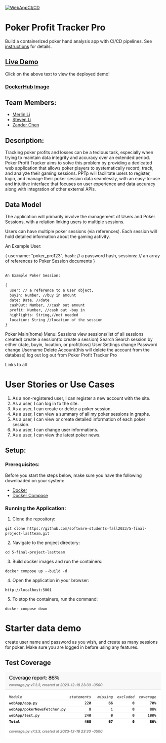 [![WebAppCI/CD](https://github.com/software-students-fall2023/5-final-project-lastteam/actions/workflows/web-app.yml/badge.svg?branch=main)](https://github.com/software-students-fall2023/5-final-project-lastteam/actions/workflows/web-app.yml)

# Poker Profit Tracker Pro

Build a containerized poker hand analysis app with CI/CD pipelines. See [instructions](./instructions.md) for details.

## [Live Demo](http://159.203.68.77:5001/)

Click on the above text to view the deployed demo!

### [DockerHub Image](https://hub.docker.com/repository/docker/wwxihan/pocker-app/general)

## Team Members:

- [Merlin Li](https://github.com/wwxihan2)
- [Steven Li](https://github.com/stevenkhl446)
- [Zander Chen](https://github.com/ccczy-czy)

## Description:

Tracking poker profits and losses can be a tedious task, especially when trying to maintain data integrity and accuracy over an extended period. Poker Profit Tracker aims to solve this problem by providing a dedicated web application that allows poker players to systematically record, track, and analyze their gaming sessions. PPTp will facilitate users to register, login, and manage their poker session data seamlessly, with an easy-to-use and intuitive interface that focuses on user experience and data accuracy along with integration of other external APIs.

## Data Model

The application will primarily involve the management of Users and Poker Sessions, with a relation linking users to multiple sessions.

Users can have multiple poker sessions (via references).
Each session will hold detailed information about the gaming activity.

An Example User:

{
username: "poker_pro123",
hash: // a password hash,
sessions: // an array of references to Poker Session documents
}

```

An Example Poker Session:

{
  user: // a reference to a User object,
  buyIn: Number, //buy in amount
  date: Date, //date
  cashOut: Number, //cash out amount
  profit: Number, //cash out -buy in
  highlights: String,//not needed
  location: String //location of the session
}

```

Poker Main(home)
Menu: Sessions
view sessions(list of all sessions created)
create a session(to create a session)
Search
Search session by either (date, buyin, location, or profit/loss)
User Settings
change Password
change Username
Delete Account(this will delete the account from the database)
log out
log out from Poker Profit Tracker Pro

Links to all

# User Stories or Use Cases

1. As a non-registered user, I can register a new account with the site.
2. As a user, I can log in to the site.
3. As a user, I can create or delete a poker session.
4. As a user, I can view a summary of all my poker sessions in graphs.
5. As a user, I can view or create detailed information of each poker session.
6. As a user, I can change user informations.
7. As a user, I can view the latest poker news.

## Setup:

### Prerequisites:

Before you start the steps below, make sure you have the following downloaded on your system:

- [Docker](https://docs.docker.com/get-docker/)
- [Docker Compose](https://docs.docker.com/compose/install/)

### Running the Application:

1. Clone the repository:

```
git clone https://github.com/software-students-fall2023/5-final-project-lastteam.git
```

2. Navigate to the project directory:

```
cd 5-final-project-lastteam
```

3. Build docker images and run the containers:

```
docker compose up --build -d
```

4. Open the application in your browser:

```
http://localhost:5001
```

5. To stop the containers, run the command:

```
docker compose down
```

# Starter data demo

create user name and password as you wish, and create as many sessions for poker. Make sure you are logged in before using any features.

## Test Coverage
![](coverage.png)
